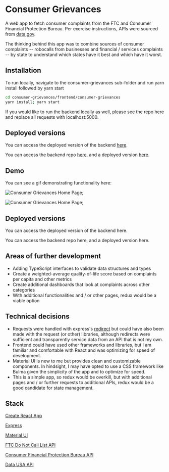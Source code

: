 # Consumer Grievances

A web app to fetch consumer complaints from the FTC and Consumer Financial Protection Bureau. Per exercise instructions, APIs were sourced from [data.gov](https://www.data.gov/). 

The thinking behind this app was to combine sources of consumer complaints -- robocalls from businesses and financial / services complaints -- by state to understand which states have it best and which have it worst.   

## Installation

To run locally, navigate to the consumer-grievances sub-folder and run yarn install followed by yarn start

```bash
cd consumer-grievances/frontend/consumer-grievances
yarn install; yarn start
```

If you would like to run the backend locally as well, please see the repo here and replace all requests with localhost:5000. 

## Deployed versions
You can access the deployed version of the backend [here](https://consumer-grievances-backend.herokuapp.com/). 

You can access the backend repo [here](https://github.com/nexio-t/consumer-grievances-backend), and a deployed version [here](https://consumer-grievances-backend.herokuapp.com/).

## Demo 
You can see a gif demonstrating functionality here:

![Consumer Grievances Home Page]('./frontend/consumer-grievances/public/consumergrievances.gif');

![Consumer Grievances Home Page]('./frontend/public/grievanceshomepage.png');

## Deployed versions
You can access the deployed version of the backend here. 

You can access the backend repo here, and a deployed version here.

## Areas of further development 
* Adding TypeScript interfaces to validate data structures and types
* Create a weighted-average quality-of-life score based on complaints per capita and other metrics 
* Create additional dashboards that look at complaints across other categories 
* With additional functionalities and / or other pages, redux would be a viable option 

## Technical decisions
* Requests were handled with express's [redirect](https://expressjs.com/en/4x/api.html#res.redirect) but could have also been made with the request (or other) libraries, although redirects were sufficient and transparently service data from an API that is not my own. 
* Frontend could have used other frameworks and libraries, but I am familiar and comfortable with React and was optimizing for speed of development.
* Material UI is new to me but provides clean and customizable components. In hindsight, I may have opted to use a CSS framework like Bulma given the simplicity of the app and to optimize for speed.
* This is a simple app, so redux would be overkill, but with additional pages and / or further requests to additional APIs, redux would be a good candidate for state management. 

## Stack
[Create React App](https://reactjs.org/docs/create-a-new-react-app.html)

[Express](https://expressjs.com/)

[Material UI](https://material-ui.com/)

[FTC Do Not Call List API](https://www.ftc.gov/developer/api/v0/endpoints/do-not-call-dnc-reported-calls-data-api)

[Consumer Financial Protection Bureau API](https://cfpb.github.io/api/ccdb/api.html)

[Data USA API](https://datausa.io/about/api//)